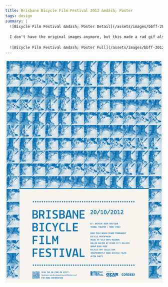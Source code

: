 ```yaml
---
title: Brisbane Bicycle Film Festival 2012 &mdash; Poster
tags: design
summary: |
  ![Bicycle Film Festival &mdash; Poster Detail](/assets/images/bbff-2012-detail.jpg)

  I don't have the original images anymore, but this made a rad gif also...

  ![Bicycle Film Festival &mdash; Poster Full](/assets/images/bbff-2012-full.jpg)
---
```


![Bicycle Film Festival &mdash; Poster Full](/assets/images/bbff-2012-full.jpg)
